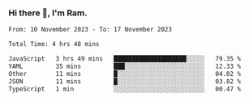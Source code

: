 ### Hi there 👋, I'm Ram.

<!--START_SECTION:waka-->

```txt
From: 10 November 2023 - To: 17 November 2023

Total Time: 4 hrs 48 mins

JavaScript   3 hrs 49 mins   ████████████████████░░░░░   79.35 %
YAML         35 mins         ███░░░░░░░░░░░░░░░░░░░░░░   12.33 %
Other        11 mins         █░░░░░░░░░░░░░░░░░░░░░░░░   04.02 %
JSON         11 mins         █░░░░░░░░░░░░░░░░░░░░░░░░   03.82 %
TypeScript   1 min           ░░░░░░░░░░░░░░░░░░░░░░░░░   00.47 %
```

<!--END_SECTION:waka-->
